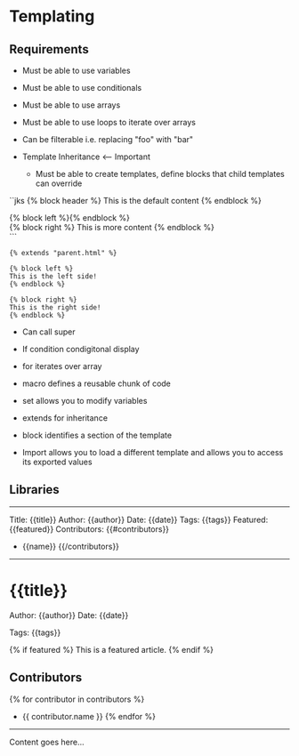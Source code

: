 # Templating

## Requirements

- Must be able to use variables
- Must be able to use conditionals
- Must be able to use arrays
- Must be able to use loops to iterate over arrays
- Can be filterable i.e. replacing "foo" with "bar"

- Template Inheritance <-- Important
  - Must be able to create templates, define blocks that child templates can override

``jks
{% block header %}
This is the default content
{% endblock %}

<section class="left">
  {% block left %}{% endblock %}
</section>

<section class="right">
  {% block right %}
  This is more content
  {% endblock %}
</section>
```

```jks
{% extends "parent.html" %}

{% block left %}
This is the left side!
{% endblock %}

{% block right %}
This is the right side!
{% endblock %}
```

- Can call super
- If condition condigitonal display
- for iterates over array
- macro defines a reusable chunk of code

- set allows you to modify variables
- extends for inheritance
- block identifies a section of the template

- Import allows you to load a different template and allows you to access its exported values

## Libraries

---

Title: {{title}}
Author: {{author}}
Date: {{date}}
Tags: {{tags}}
Featured: {{featured}}
Contributors:
{{#contributors}}

- {{name}}
  {{/contributors}}

---

# {{title}}

Author: {{author}}
Date: {{date}}

Tags: {{tags}}

{% if featured %}
This is a featured article.
{% endif %}

## Contributors

{% for contributor in contributors %}

- {{ contributor.name }}
  {% endfor %}

---

Content goes here...
